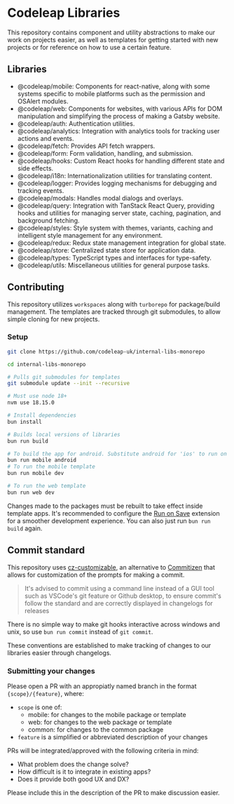 # Codeleap Libraries

This repository contains component and utility abstractions to make our work on projects easier, as well as templates for getting started with new projects or for reference on how to use a certain feature.

## Libraries

- @codeleap/mobile: Components for react-native, along with some systems specific to mobile platforms such as the permission and OSAlert modules.
- @codeleap/web: Components for websites, with various APIs for DOM manipulation and simplifying the process of making a Gatsby website.
- @codeleap/auth: Authentication utilities.
- @codeleap/analytics: Integration with analytics tools for tracking user actions and events.
- @codeleap/fetch: Provides API fetch wrappers.
- @codeleap/form: Form validation, handling, and submission.
- @codeleap/hooks: Custom React hooks for handling different state and side effects.
- @codeleap/i18n: Internationalization utilities for translating content.
- @codeleap/logger: Provides logging mechanisms for debugging and tracking events.
- @codeleap/modals: Handles modal dialogs and overlays.
- @codeleap/query: Integration with TanStack React Query, providing hooks and utilities for managing server state, caching, pagination, and background fetching.
- @codeleap/styles: Style system with themes, variants, caching and intelligent style management for any environment.
- @codeleap/redux: Redux state management integration for global state.
- @codeleap/store: Centralized state store for application data.
- @codeleap/types: TypeScript types and interfaces for type-safety.
- @codeleap/utils: Miscellaneous utilities for general purpose tasks.

## Contributing

This repository utilizes `workspaces` along with `turborepo` for package/build management. The templates are tracked through git submodules, to allow simple cloning for new projects.

### Setup

```bash
git clone https://github.com/codeleap-uk/internal-libs-monorepo

cd internal-libs-monorepo

# Pulls git submodules for templates
git submodule update --init --recursive

# Must use node 18+
nvm use 18.15.0

# Install dependencies
bun install

# Builds local versions of libraries
bun run build

# To build the app for android. Substitute android for 'ios' to run on apple devices
bun run mobile android
# To run the mobile template
bun run mobile dev

# To run the web template
bun run web dev
```

Changes made to the packages must be rebuilt to take effect inside template apps. It's recommended to configure the [Run on Save](https://marketplace.visualstudio.com/items?itemName=pucelle.run-on-save) extension for a smoother development experience. You can also just run `bun run build` again.

## Commit standard

This repository uses [cz-customizable](https://github.com/leoforfree/cz-customizable), an alternative to [Commitizen](https://github.com/commitizen/cz-cli) that allows for customization of the prompts for making a commit.

> It's advised to commit using a command line instead of a GUI tool such as VSCode's git feature or Github desktop, to ensure commit's follow the standard and are correctly displayed in changelogs for releases

There is no simple way to make git hooks interactive across windows and unix, so use `bun run commit` instead of `git commit`. 

These conventions are established to make tracking of changes to our libraries easier through changelogs.
### Submitting your changes

Please open a PR with an appropiatly named branch in the format `{scope}/{feature}`, where:

- `scope` is one of:
  - mobile: for changes to the mobile package or template
  - web: for changes to the web package or template
  - common: for changes to the common package
- `feature` is a simplified or abbreviated description of your changes

PRs will be integrated/approved with the following criteria in mind:

- What problem does the change solve?
- How difficult is it to integrate in existing apps?
- Does it provide both good UX and DX?

Please include this in the description of the PR to make discussion easier. 
